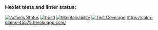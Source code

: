### Hexlet tests and linter status:
[![Actions Status](https://github.com/VovaTyan/java-project-72/workflows/hexlet-check/badge.svg)](https://github.com/VovaTyan/java-project-72/actions)
[![build](https://github.com/VovaTyan/java-project-72/actions/workflows/build.yml/badge.svg)](https://github.com/VovaTyan/java-project-72/actions/workflows/build.yml)
[![Maintainability](https://api.codeclimate.com/v1/badges/b71d85169227f445e0e8/maintainability)](https://codeclimate.com/github/VovaTyan/java-project-72/maintainability)
[![Test Coverage](https://api.codeclimate.com/v1/badges/b71d85169227f445e0e8/test_coverage)](https://codeclimate.com/github/VovaTyan/java-project-72/test_coverage)
https://calm-plains-45575.herokuapp.com/
